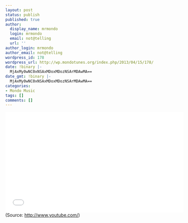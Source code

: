 ```yaml
---
layout: post
status: publish
published: true
author:
  display_name: mrmondo
  login: mrmondo
  email: not@telling
  url: ''
author_login: mrmondo
author_email: not@telling
wordpress_id: 178
wordpress_url: http://wp.mondotunes.org/index.php/2013/04/15/178/
date: !binary |-
  MjAxMy0wNC0xNSAxMDoxMDozNSArMDAwMA==
date_gmt: !binary |-
  MjAxMy0wNC0xNSAxMDoxMDozNSArMDAwMA==
categories:
- Mondo Music
tags: []
comments: []
---
```

<iframe width="560" height="315" src="//www.youtube.com/embed/Pg82Kjvegqk" frameborder="0"> </iframe>
<div class="attribution">(<span>Source:</span> <a href="http://www.youtube.com/">http://www.youtube.com/</a>)</div>
